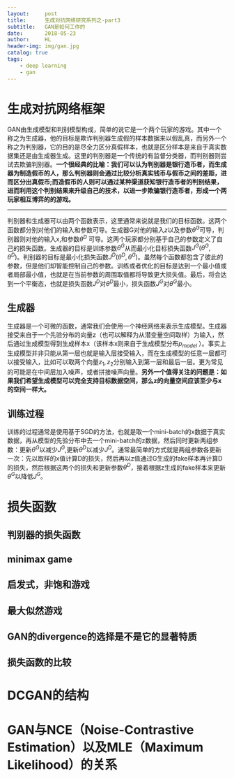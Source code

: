 ```yaml
---
layout:     post
title:      生成对抗网络研究系列之-part3
subtitle:   GAN是如何工作的
date:       2018-05-23
author:     HL
header-img: img/gan.jpg
catalog: true
tags:
    - deep learning
    - gan
---
```


# 生成对抗网络框架
GAN由生成模型和判别模型构成，简单的说它是一个两个玩家的游戏。其中一个称之为生成器，他的目标是欺诈判别器生成假的样本数据来以假乱真，而另外一个称之为判别器，它的目的是尽全力区分真假样本，也就是区分样本是来自于真实数据集还是由生成器生成。这里的判别器是一个传统的有监督分类器，而判别器则尝试去欺骗判别器。**一个很经典的比喻：我们可以认为判别器是银行造币者，而生成器为制造假币的人，那么判别器则会通过比较分析真实钱币与假币之间的差距，进而区分出真假币;而造假币的人则可以通过某种渠道获知银行造币者的判别结果，进而利用这个判别结果来升级自己的技术，以进一步欺骗银行造币者，形成一个两玩家相互博弈的的游戏。**  
****
判别器和生成器可以由两个函数表示，这里通常来说就是我们的目标函数。这两个函数都分别对他们的输入和参数可导。生成器G对他的输入$z$以及参数$\theta^G$可导，判别器则对他的输入x,和参数$\theta^D$
可导。这两个玩家都分别基于自己的参数定义了自己的损失函数。生成器的目标是训练参数$\theta^G$从而最小化目标损失函数$J^G(\theta^G,\theta^D)$。判别器的目标是最小化损失函数$J^D(\theta^D,\theta^G)$。虽然每个函数都包含了彼此的参数，但是他们却智能控制自己的参数。训练或者优化的目标是达到一个最小值或者局部最小值，也就是在当前参数的周围取值都将导致更大损失值。最后，将会达到一个平衡态，也就是损失函数$J^D$对$\theta^D$最小，损失函数$J^G$对$\theta^G$最小。

## 生成器
生成器是一个可微的函数，通常我们会使用一个神经网络来表示生成模型。生成器接受来自于一个先验分布的向量z（也可以解释为从潜变量空间取样）为输入，然后通过生成模型得到生成样本x（该样本x则来自于生成模型分布$p_{model}$ ）。事实上生成模型并非只能从第一层也就是输入层接受输入，而在生成模型的任意一层都可以接受输入，比如可以取两个向量$z_1,z_2$分别输入到第一层和最后一层。更为常见的可能是在中间层加入噪声，或者拼接噪声向量。**另外一个值得关注的问题是：如果我们希望生成模型可以完全支持目标数据空间，那么z的向量空间应该至少与x的空间一样大。**

## 训练过程
训练的过程通常是使用基于SGD的方法，也就是取一个mini-batch的x数据于真实数据，再从模型的先验分布中去一个mini-batch的z数据，然后同时更新两组参数：更新$\theta^G$以减少$J^G$,更新$\theta^D$以减少$J^D$。通常最简单的方式就是两组参数各更新一次：先以取样的x值计算D的损失，然后再以z值通过G生成的fake样本再计算D的损失，然后根据这两个的损失和更新参数$\theta^D$，接着根据z生成的fake样本来更新$\theta^G$以降低$J^G$。
# 损失函数

## 判别器的损失函数

## minimax game

## 启发式，非饱和游戏

## 最大似然游戏

## GAN的divergence的选择是不是它的显著特质

## 损失函数的比较

# DCGAN的结构

# GAN与NCE（Noise-Contrastive Estimation）以及MLE（Maximum Likelihood）的关系

